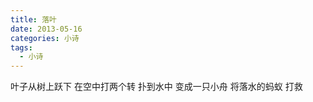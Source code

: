 ```yaml
---
title: 落叶
date: 2013-05-16
categories: 小诗
tags:
  - 小诗
---
```


叶子从树上跃下
在空中打两个转<!--more-->
扑到水中
变成一只小舟
将落水的蚂蚁
打救